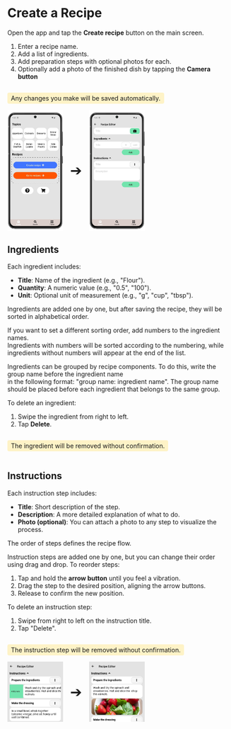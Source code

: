 # Create a Recipe

Open the app and tap the **Create recipe** button on the main screen.  

1. Enter a recipe name.  
2. Add a list of ingredients.  
3. Add preparation steps with optional photos for each.  
4. Optionally add a photo of the finished dish by tapping the **Camera button**

<p style="background-color: #fef3c7; padding: 4px 8px; border-radius: 4px; display: inline-block;">
  Any changes you make will be saved automatically.
</p>

<div style="display: flex; gap: 16px; align-items: center;">
  <img src="img/main_screen.webp" style="width:25%;">
  <span style="font-size: 2rem; align-self: center;">➔</span>
  <img src="img/edit_recipe.webp" style="width:25%;">
</div>

## Ingredients

Each ingredient includes:
- **Title**: Name of the ingredient (e.g., "Flour").
- **Quantity**: A numeric value (e.g., "0.5", "100").
- **Unit**: Optional unit of measurement (e.g., "g", "cup", "tbsp").

Ingredients are added one by one, but after saving the recipe, they will be sorted in alphabetical order.

If you want to set a different sorting order, add numbers to the ingredient names.  
Ingredients with numbers will be sorted according to the numbering, while ingredients without numbers will appear at the end of the list.

Ingredients can be grouped by recipe components. To do this, write the group name before the ingredient name  
in the following format: "group name: ingredient name". The group name should be placed before each ingredient that belongs to the same group.

To delete an ingredient:
1. Swipe the ingredient from right to left.
2. Tap **Delete**.
<p style="background-color: #fef3c7; padding: 4px 8px; border-radius: 4px; display: inline-block;">
  The ingredient will be removed without confirmation.
</p>

## Instructions

Each instruction step includes:
- **Title**: Short description of the step.
- **Description**: A more detailed explanation of what to do.
- **Photo (optional)**: You can attach a photo to any step to visualize the process.

The order of steps defines the recipe flow.  

Instruction steps are added one by one, but you can change their order using drag and drop.
To reorder steps:
1. Tap and hold the **arrow button** until you feel a vibration.
2. Drag the step to the desired position, aligning the arrow buttons.
3. Release to confirm the new position.

To delete an instruction step:
1. Swipe from right to left on the instruction title.
2. Tap "Delete".
<p style="background-color: #fef3c7; padding: 4px 8px; border-radius: 4px; display: inline-block;">
  The instruction step will be removed without confirmation.
</p>

<div style="display: flex; gap: 16px; align-items: center;">
  <img src="img/recipe_instruction_21.webp" style="width:25%;">
  <span style="font-size: 2rem; align-self: center;">➔</span>
  <img src="img/recipe_instruction_22.webp" style="width:25%;">
</div>

